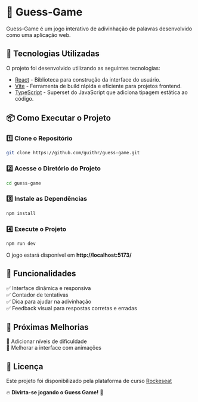 # 🎯 Guess-Game

Guess-Game é um jogo interativo de adivinhação de palavras desenvolvido como uma aplicação web.


## 🚀 Tecnologias Utilizadas

O projeto foi desenvolvido utilizando as seguintes tecnologias:

- [React](https://react.dev/) - Biblioteca para construção da interface do usuário.
- [Vite](https://vitejs.dev/) - Ferramenta de build rápida e eficiente para projetos frontend.
- [TypeScript](https://www.typescriptlang.org/) - Superset do JavaScript que adiciona tipagem estática ao código.

## 📦 Como Executar o Projeto  

### 1️⃣ Clone o Repositório  
```bash  
git clone https://github.com/guithr/guess-game.git 
```

### 2️⃣ Acesse o Diretório do Projeto  
```bash  
cd guess-game  
```

### 3️⃣ Instale as Dependências  
```bash  
npm install  
```

### 4️⃣ Execute o Projeto  
```bash  
npm run dev  
```
O jogo estará disponível em **http://localhost:5173/** 

## 📌 Funcionalidades  
✅ Interface dinâmica e responsiva  
✅ Contador de tentativas  
✅ Dica para ajudar na adivinhação  
✅ Feedback visual para respostas corretas e erradas  

## 📌 Próximas Melhorias  
🔹 Adicionar níveis de dificuldade  
🔹 Melhorar a interface com animações  


## 📜 Licença

Este projeto foi disponibilizado pela plataforma de curso [Rockeseat](https://www.rocketseat.com.br/)



🔥 **Divirta-se jogando o Guess Game!** 🎉
